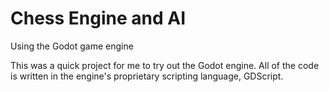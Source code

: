 # Chess Engine and AI
Using the Godot game engine

This was a quick project for me to try out the Godot engine. All of the code is written in the engine's proprietary scripting language, GDScript.
